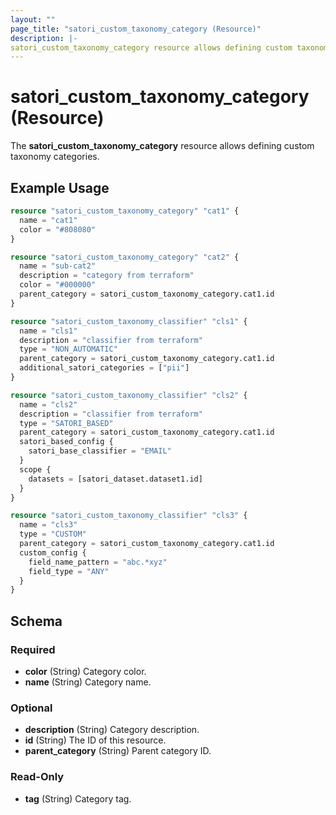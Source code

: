 ```yaml
---
layout: ""
page_title: "satori_custom_taxonomy_category (Resource)"
description: |-
satori_custom_taxonomy_category resource allows defining custom taxonomy categories.
---
```


# satori_custom_taxonomy_category (Resource)

The **satori_custom_taxonomy_category** resource allows defining custom taxonomy categories.

## Example Usage

```terraform
resource "satori_custom_taxonomy_category" "cat1" {
  name = "cat1"
  color = "#808080"
}

resource "satori_custom_taxonomy_category" "cat2" {
  name = "sub-cat2"
  description = "category from terraform"
  color = "#000000"
  parent_category = satori_custom_taxonomy_category.cat1.id
}

resource "satori_custom_taxonomy_classifier" "cls1" {
  name = "cls1"
  description = "classifier from terraform"
  type = "NON_AUTOMATIC"
  parent_category = satori_custom_taxonomy_category.cat1.id
  additional_satori_categories = ["pii"]
}

resource "satori_custom_taxonomy_classifier" "cls2" {
  name = "cls2"
  description = "classifier from terraform"
  type = "SATORI_BASED"
  parent_category = satori_custom_taxonomy_category.cat1.id
  satori_based_config {
    satori_base_classifier = "EMAIL"
  }
  scope {
    datasets = [satori_dataset.dataset1.id]
  }
}

resource "satori_custom_taxonomy_classifier" "cls3" {
  name = "cls3"
  type = "CUSTOM"
  parent_category = satori_custom_taxonomy_category.cat1.id
  custom_config {
    field_name_pattern = "abc.*xyz"
    field_type = "ANY"
  }
}
```

<!-- schema generated by tfplugindocs -->
## Schema

### Required

- **color** (String) Category color.
- **name** (String) Category name.

### Optional

- **description** (String) Category description.
- **id** (String) The ID of this resource.
- **parent_category** (String) Parent category ID.

### Read-Only

- **tag** (String) Category tag.
